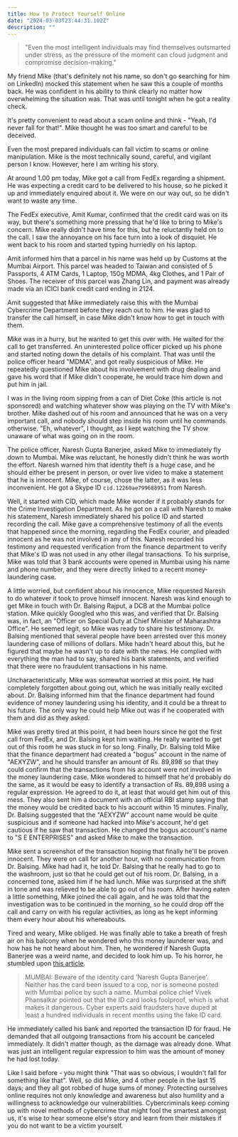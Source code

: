 ```yaml
---
title: How to Protect Yourself Online
date: "2024-03-03T23:44:31.102Z"
description: ""
---
```


> "Even the most intelligent individuals may find themselves outsmarted under stress, as the pressure of the moment can cloud judgment and compromise decision-making."

My friend Mike (that's definitely not his name, so don't go searching for him on LinkedIn) mocked this statement when he saw this a couple of months back. He was confident in his ability to think clearly no matter how overwhelming the situation was. That was until tonight when he got a reality check.

It's pretty convenient to read about a scam online and think - "Yeah, I'd never fall for that!". Mike thought he was too smart and careful to be deceived.

Even the most prepared individuals can fall victim to scams or online manipulation. Mike is the most technically sound, careful, and vigilant person I know. However, here I am writing his story.

At around 1.00 pm today, Mike got a call from FedEx regarding a shipment. He was expecting a credit card to be delivered to his house, so he picked it up and immediately enquired about it. We were on our way out, so he didn't want to waste any time.

The FedEx executive, Amit Kumar, confirmed that the credit card was on its way, but there's something more pressing that he'd like to bring to Mike's concern. Mike really didn't have time for this, but he reluctantly held on to the call. I saw the annoyance on his face turn into a look of disquiet. He went back to his room and started typing hurriedly on his laptop.

Amit informed him that a parcel in his name was held up by Customs at the Mumbai Airport. This parcel was headed to Taiwan and consisted of 5 Passports, 4 ATM Cards, 1 Laptop, 150g MDMA, 4kg Clothes, and 1 Pair of Shoes. The receiver of this parcel was Zhang Lin, and payment was already made via an ICICI bank credit card ending in 2124.

Amit suggested that Mike immediately raise this with the Mumbai Cybercrime Department before they reach out to him. He was glad to transfer the call himself, in case Mike didn't know how to get in touch with them.

Mike was in a hurry, but he wanted to get this over with. He waited for the call to get transferred. An uninterested police officer picked up his phone and started noting down the details of his complaint. That was until the police officer heard "MDMA", and got really suspicious of Mike. He repeatedly questioned Mike about his involvement with drug dealing and gave his word that if Mike didn't cooperate, he would trace him down and put him in jail.

I was in the living room sipping from a can of Diet Coke (this article is not sponsored) and watching whatever show was playing on the TV with Mike's brother. Mike dashed out of his room and announced that he was on a very important call, and nobody should step inside his room until he commands otherwise. "Eh, whatever", I thought, as I kept watching the TV show unaware of what was going on in the room.

The police officer, Naresh Gupta Banerjee, asked Mike to immediately fly down to Mumbai. Mike was reluctant, he honestly didn't think he was worth the effort. Naresh warned him that identity theft is a huge case, and he should either be present in person, or over live video to make a statement that he is innocent. Mike, of course, chose the latter, as it was less inconvenient. He got a Skype ID `cid.12260ae799688951` from Naresh.

Well, it started with CID, which made Mike wonder if it probably stands for the Crime Investigation Department. As he got on a call with Naresh to make his statement, Naresh immediately shared his police ID and started recording the call. Mike gave a comprehensive testimony of all the events that happened since the morning, regarding the FedEx courier, and pleaded innocent as he was not involved in any of this. Naresh recorded his testimony and requested verification from the finance department to verify that Mike's ID was not used in any other illegal transactions. To his surprise, Mike was told that 3 bank accounts were opened in Mumbai using his name and phone number, and they were directly linked to a recent money-laundering case.

A little worried, but confident about his innocence, Mike requested Naresh to do whatever it took to prove himself innocent. Naresh was kind enough to get Mike in touch with Dr. Balsing Rajput, a DCB at the Mumbai police station. Mike quickly Googled who this was, and verified that Dr. Balsing was, in fact, an "Officer on Special Duty at Chief Minister of Maharashtra Office". He seemed legit, so Mike was ready to share his testimony. Dr. Balsing mentioned that several people have been arrested over this money laundering case of millions of dollars. Mike hadn't heard about this, but he figured that maybe he wasn't up to date with the news. He complied with everything the man had to say, shared his bank statements, and verified that there were no fraudulent transactions in his name.

Uncharacteristically, Mike was somewhat worried at this point. He had completely forgotten about going out, which he was initially really excited about. Dr. Balsing informed him that the finance department had found evidence of money laundering using his identity, and it could be a threat to his future. The only way he could help Mike out was if he cooperated with them and did as they asked.

Mike was pretty tired at this point, it had been hours since he got the first call from FedEx, and Dr. Balsing kept him waiting. He really wanted to get out of this room he was stuck in for so long. Finally, Dr. Balsing told Mike that the finance department had created a "bogus" account in the name of "AEXYZW", and he should transfer an amount of Rs. 89,898 so that they could confirm that the transactions from his account were not involved in the money laundering case. Mike wondered to himself that he'd probably do the same, as it would be easy to identify a transaction of Rs. 89,898 using a regular expression. He agreed to do it, at least that would get him out of this mess. They also sent him a document with an official RBI stamp saying that the money would be credited back to his account within 15 minutes. Finally, Dr. Balsing suggested that the "AEXYZW" account name would be quite suspicious and if someone had hacked into Mike's account, he'd get cautious if he saw that transaction. He changed the bogus account's name to "S E ENTERPRISES" and asked Mike to make the transaction.

Mike sent a screenshot of the transaction hoping that finally he'll be proven innocent. They were on call for another hour, with no communication from Dr. Balsing. Mike had had it, he told Dr. Balsing that he really had to go to the washroom, just so that he could get out of his room. Dr. Balsing, in a concerned tone, asked him if he had lunch. Mike was surprised at the shift in tone and was relieved to be able to go out of his room. After having eaten a little something, Mike joined the call again, and he was told that the investigation was to be continued in the morning, so he could drop off the call and carry on with his regular activities, as long as he kept informing them every hour about his whereabouts.

Tired and weary, Mike obliged. He was finally able to take a breath of fresh air on his balcony when he wondered who this money launderer was, and how has he not heard about him. Then, he wondered if Naresh Gupta Banerjee was a weird name, and decided to look him up. To his horror, he stumbled upon [this article](https://timesofindia.indiatimes.com/city/mumbai/fraudsters-use-fake-cop-id-card-to-commit-cybercrime-in-mumbai/articleshow/97428271.cms).

> MUMBAI: Beware of the identity card 'Naresh Gupta Banerjee'. Neither has the card been issued to a cop, nor is someone posted with Mumbai police by such a name.
> Mumbai police chief Vivek Phansalkar pointed out that the ID card looks foolproof, which is what makes it dangerous. Cyber experts said fraudsters have duped at least a hundred individuals in recent months using the fake ID card.

He immediately called his bank and reported the transaction ID for fraud. He demanded that all outgoing transactions from his account be canceled immediately. It didn't matter though, as the damage was already done. What was just an intelligent regular expression to him was the amount of money he had lost today.

Like I said before - you might think "That was so obvious, I wouldn't fall for something like that". Well, so did Mike, and 4 other people in the last 15 days; and they all got robbed of huge sums of money. Protecting ourselves online requires not only knowledge and awareness but also humility and a willingness to acknowledge our vulnerabilities. Cybercriminals keep coming up with novel methods of cybercrime that might fool the smartest amongst us, it's wise to hear someone else's story and learn from their mistakes if you do not want to be a victim yourself.
